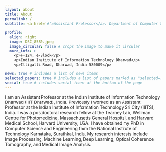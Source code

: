 ```yaml
---
layout: about
title: About
permalink: /
subtitle: <a href='#'>Assistant Professor</a>. Department of Computer Science and Engineering, IIIT Dharwad. email: girish@iiitdwd.ac.in

profile:
  align: right
  image: DSC_8580.jpeg
  image_circular: false # crops the image to make it circular
  more_info: >
    <p>F-124, e-Block</p>
    <p>Indian Institute of Information Technology Dharwad</p>
    <p>Ittigatti Road, Dharwad, India 580009</p>

news: true # includes a list of news items
selected_papers: true # includes a list of papers marked as "selected={true}"
social: true # includes social icons at the bottom of the page
---
```


I am an Assistant Professor at the Indian Institute of Information Technology Dharwad (IIIT Dharwad), India. Previously I worked as an Assistant Professor at the Indian Institute of Information Technology Sri City (IIITS), India. I was a postdoctoral research fellow at the Tearney Lab, Wellman Centre for Photomedicine, Massachusetts General Hospital, and Harvard Medical School, Harvard University, USA. I have obtained my PhD in Computer Science and Engineering from the National Institute of Technology Karnataka, Surathkal, India. My research interests include Image Processing, Machine Learning, Deep Learning, Optical Coherence Tomography, and Medical Image Analysis.
